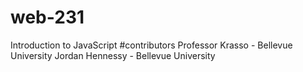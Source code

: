 # web-231
Introduction to JavaScript
#contributors Professor Krasso - Bellevue University Jordan Hennessy - Bellevue University 
